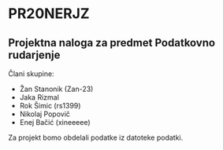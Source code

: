 # PR20NERJZ
## Projektna naloga za predmet Podatkovno rudarjenje
Člani skupine:
- Žan Stanonik (Zan-23)
- Jaka Rizmal 
- Rok Šimic (rs1399)
- Nikolaj Popovič 
- Enej Bačić (xineeeee)

Za projekt bomo obdelali podatke iz datoteke podatki.
